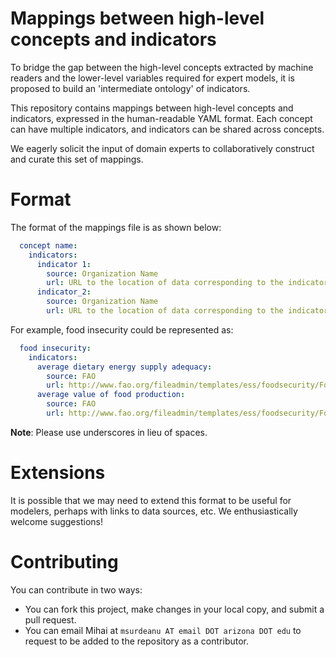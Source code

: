 # Mappings between high-level concepts and indicators

To bridge the gap between the high-level concepts extracted by machine readers
and the lower-level variables required for expert models, it is proposed to
build an 'intermediate ontology' of indicators.

This repository contains mappings between high-level concepts and indicators,
expressed in the human-readable YAML format. Each concept can have multiple
indicators, and indicators can be shared across concepts.

We eagerly solicit the input of domain experts to collaboratively construct and
curate this set of mappings.

# Format

The format of the mappings file is as shown below:

```yaml
  concept name:
    indicators:
      indicator 1:
        source: Organization Name
        url: URL to the location of data corresponding to the indicator.
      indicator_2:
        source: Organization Name
        url: URL to the location of data corresponding to the indicator.
```

For example, food insecurity could be represented as:

```yaml
  food insecurity:
    indicators:
      average dietary energy supply adequacy:
        source: FAO
        url: http://www.fao.org/fileadmin/templates/ess/foodsecurity/Food_Security_Indicators_25-10-2017.xlsx
      average value of food production:
        source: FAO
        url: http://www.fao.org/fileadmin/templates/ess/foodsecurity/Food_Security_Indicators_25-10-2017.xlsx
```

**Note**: Please use underscores in lieu of spaces.

# Extensions

It is possible that we may need to extend this format to be useful for modelers,
perhaps with links to data sources, etc.  We enthusiastically welcome
suggestions!

# Contributing

You can contribute in two ways:

- You can fork this project, make changes in your local copy, and submit a pull
    request.
- You can email Mihai at `msurdeanu AT email DOT arizona
  DOT edu` to request to be added to the repository as a contributor.
